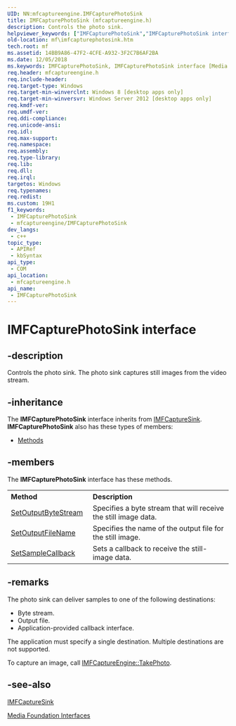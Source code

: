 ```yaml
---
UID: NN:mfcaptureengine.IMFCapturePhotoSink
title: IMFCapturePhotoSink (mfcaptureengine.h)
description: Controls the photo sink.
helpviewer_keywords: ["IMFCapturePhotoSink","IMFCapturePhotoSink interface [Media Foundation]","IMFCapturePhotoSink interface [Media Foundation]","described","mf.imfcapturephotosink","mfcaptureengine/IMFCapturePhotoSink"]
old-location: mf\imfcapturephotosink.htm
tech.root: mf
ms.assetid: 14BB9A86-47F2-4CFE-A932-3F2C7B6AF2BA
ms.date: 12/05/2018
ms.keywords: IMFCapturePhotoSink, IMFCapturePhotoSink interface [Media Foundation], IMFCapturePhotoSink interface [Media Foundation],described, mf.imfcapturephotosink, mfcaptureengine/IMFCapturePhotoSink
req.header: mfcaptureengine.h
req.include-header: 
req.target-type: Windows
req.target-min-winverclnt: Windows 8 [desktop apps only]
req.target-min-winversvr: Windows Server 2012 [desktop apps only]
req.kmdf-ver: 
req.umdf-ver: 
req.ddi-compliance: 
req.unicode-ansi: 
req.idl: 
req.max-support: 
req.namespace: 
req.assembly: 
req.type-library: 
req.lib: 
req.dll: 
req.irql: 
targetos: Windows
req.typenames: 
req.redist: 
ms.custom: 19H1
f1_keywords:
 - IMFCapturePhotoSink
 - mfcaptureengine/IMFCapturePhotoSink
dev_langs:
 - c++
topic_type:
 - APIRef
 - kbSyntax
api_type:
 - COM
api_location:
 - mfcaptureengine.h
api_name:
 - IMFCapturePhotoSink
---
```


# IMFCapturePhotoSink interface


## -description

Controls the photo sink. The photo sink captures still images from the video stream.

## -inheritance

The <b xmlns:loc="http://microsoft.com/wdcml/l10n">IMFCapturePhotoSink</b> interface inherits from <a href="https://docs.microsoft.com/windows/desktop/api/mfcaptureengine/nn-mfcaptureengine-imfcapturesink">IMFCaptureSink</a>. <b>IMFCapturePhotoSink</b> also has these types of members:
<ul>
<li><a href="https://docs.microsoft.com/">Methods</a></li>
</ul>

## -members

The <b>IMFCapturePhotoSink</b> interface has these methods.
<table class="members" id="memberListMethods">
<tr>
<th align="left" width="37%">Method</th>
<th align="left" width="63%">Description</th>
</tr>
<tr data="declared;">
<td align="left" width="37%">
<a href="https://docs.microsoft.com/windows/desktop/api/mfcaptureengine/nf-mfcaptureengine-imfcapturephotosink-setoutputbytestream">SetOutputByteStream</a>
</td>
<td align="left" width="63%">
Specifies a byte stream that will receive the still image data.

</td>
</tr>
<tr data="declared;">
<td align="left" width="37%">
<a href="https://docs.microsoft.com/windows/desktop/api/mfcaptureengine/nf-mfcaptureengine-imfcapturephotosink-setoutputfilename">SetOutputFileName</a>
</td>
<td align="left" width="63%">
Specifies the name of the output file for the still image.

</td>
</tr>
<tr data="declared;">
<td align="left" width="37%">
<a href="https://docs.microsoft.com/windows/desktop/api/mfcaptureengine/nf-mfcaptureengine-imfcapturephotosink-setsamplecallback">SetSampleCallback</a>
</td>
<td align="left" width="63%">
Sets a callback to receive the still-image data.

</td>
</tr>
</table>

## -remarks

The photo sink can deliver samples to one of the following destinations:

<ul>
<li>Byte stream.</li>
<li>Output file.</li>
<li>Application-provided callback interface.</li>
</ul>
The application must specify a single destination. Multiple destinations are not supported.

To capture an image, call <a href="https://docs.microsoft.com/windows/desktop/api/mfcaptureengine/nf-mfcaptureengine-imfcaptureengine-takephoto">IMFCaptureEngine::TakePhoto</a>.

## -see-also

<a href="https://docs.microsoft.com/windows/desktop/api/mfcaptureengine/nn-mfcaptureengine-imfcapturesink">IMFCaptureSink</a>



<a href="https://docs.microsoft.com/windows/desktop/medfound/media-foundation-interfaces">Media Foundation Interfaces</a>

